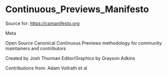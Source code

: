 # Continuous_Previews_Manifesto
Source for:  https://cpmanifesto.org

Meta

Open Source Canonical Continuous Previews methodology for community maintainers and contributors

Created by Josh Thurman
Editor/Graphics by Grayson Adkins

Contributions from: Adam Vollrath et al
